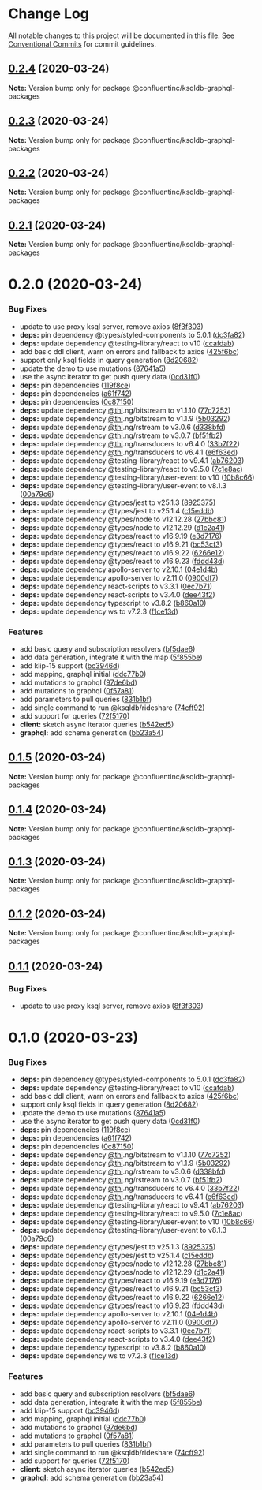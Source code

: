 # Change Log

All notable changes to this project will be documented in this file.
See [Conventional Commits](https://conventionalcommits.org) for commit guidelines.

## [0.2.4](https://github.com/confluentinc/ksqldb-graphql/compare/v0.2.3...v0.2.4) (2020-03-24)

**Note:** Version bump only for package @confluentinc/ksqldb-graphql-packages





## [0.2.3](https://github.com/confluentinc/ksqldb-graphql/compare/v0.2.2...v0.2.3) (2020-03-24)

**Note:** Version bump only for package @confluentinc/ksqldb-graphql-packages





## [0.2.2](https://github.com/confluentinc/ksqldb-graphql/compare/v0.2.1...v0.2.2) (2020-03-24)

**Note:** Version bump only for package @confluentinc/ksqldb-graphql-packages





## [0.2.1](https://github.com/confluentinc/ksqldb-graphql/compare/v0.2.0...v0.2.1) (2020-03-24)

**Note:** Version bump only for package @confluentinc/ksqldb-graphql-packages





# 0.2.0 (2020-03-24)


### Bug Fixes

* update to use proxy ksql server, remove axios ([8f3f303](https://github.com/confluentinc/ksqldb-graphql/commit/8f3f303794cdc32f75acf3e61fc7cf696f7740c8))
* **deps:** pin dependency @types/styled-components to 5.0.1 ([dc3fa82](https://github.com/confluentinc/ksqldb-graphql/commit/dc3fa824409a07b28a534d661e296dd90ce3d804))
* **deps:** update dependency @testing-library/react to v10 ([ccafdab](https://github.com/confluentinc/ksqldb-graphql/commit/ccafdabcad9704b780f10bca15e7ab5d0d13550c))
* add basic ddl client, warn on errors and fallback to axios ([425f6bc](https://github.com/confluentinc/ksqldb-graphql/commit/425f6bc596d6db26e00f82e81f39dfcca7900463))
* support only ksql fields in query generation ([8d20682](https://github.com/confluentinc/ksqldb-graphql/commit/8d20682cbc986d05ac36b7e8515ccdb896e1a575))
* update the demo to use mutations ([87641a5](https://github.com/confluentinc/ksqldb-graphql/commit/87641a5b56de6bf771c42d53be84630248897dd7))
* use the async iterator to get push query data ([0cd31f0](https://github.com/confluentinc/ksqldb-graphql/commit/0cd31f02df3812cbb7d9fd787840a5ec86602929))
* **deps:** pin dependencies ([119f8ce](https://github.com/confluentinc/ksqldb-graphql/commit/119f8ce2f0daeb7ebae587f362e49813d4a6c366))
* **deps:** pin dependencies ([a61f742](https://github.com/confluentinc/ksqldb-graphql/commit/a61f742a3048a0db4e76b2420ad4934529e22686))
* **deps:** pin dependencies ([0c87150](https://github.com/confluentinc/ksqldb-graphql/commit/0c87150fc97d6b2d49b8724213dca7a908e4f73b))
* **deps:** update dependency [@thi](https://github.com/thi).ng/bitstream to v1.1.10 ([77c7252](https://github.com/confluentinc/ksqldb-graphql/commit/77c725238b1a903bf07b0233f78a5755d7d4aefc))
* **deps:** update dependency [@thi](https://github.com/thi).ng/bitstream to v1.1.9 ([5b03292](https://github.com/confluentinc/ksqldb-graphql/commit/5b03292e7ef4a031944514d54edf6087b53c6846))
* **deps:** update dependency [@thi](https://github.com/thi).ng/rstream to v3.0.6 ([d338bfd](https://github.com/confluentinc/ksqldb-graphql/commit/d338bfdb4aed3bd273dc8ddc72381d4ad87dac21))
* **deps:** update dependency [@thi](https://github.com/thi).ng/rstream to v3.0.7 ([bf51fb2](https://github.com/confluentinc/ksqldb-graphql/commit/bf51fb216991934ba8a239fd86b95c2afe877737))
* **deps:** update dependency [@thi](https://github.com/thi).ng/transducers to v6.4.0 ([33b7f22](https://github.com/confluentinc/ksqldb-graphql/commit/33b7f22fac50396056ad089db5f05b2411ed2e16))
* **deps:** update dependency [@thi](https://github.com/thi).ng/transducers to v6.4.1 ([e6f63ed](https://github.com/confluentinc/ksqldb-graphql/commit/e6f63edba999ca4d204d1cbb1f9d47d02ca86f7b))
* **deps:** update dependency @testing-library/react to v9.4.1 ([ab76203](https://github.com/confluentinc/ksqldb-graphql/commit/ab762038c5c658791fca496ff1b8b10b3ef888d6))
* **deps:** update dependency @testing-library/react to v9.5.0 ([7c1e8ac](https://github.com/confluentinc/ksqldb-graphql/commit/7c1e8ac84f1a9fe87397164626cdc3c129260a61))
* **deps:** update dependency @testing-library/user-event to v10 ([10b8c66](https://github.com/confluentinc/ksqldb-graphql/commit/10b8c660d901e02fc422f0773f1f5b01a9d34783))
* **deps:** update dependency @testing-library/user-event to v8.1.3 ([00a79c6](https://github.com/confluentinc/ksqldb-graphql/commit/00a79c6dbfead029504fb7f1ca2fd0e34f30c1e1))
* **deps:** update dependency @types/jest to v25.1.3 ([8925375](https://github.com/confluentinc/ksqldb-graphql/commit/89253752a285f11220c9440eb21b17ae80b2f1b0))
* **deps:** update dependency @types/jest to v25.1.4 ([c15eddb](https://github.com/confluentinc/ksqldb-graphql/commit/c15eddb43508247e000aaa25ee8e332a864a6cc1))
* **deps:** update dependency @types/node to v12.12.28 ([27bbc81](https://github.com/confluentinc/ksqldb-graphql/commit/27bbc8173c03da64146627680e27ac2eabbdce4e))
* **deps:** update dependency @types/node to v12.12.29 ([d1c2a41](https://github.com/confluentinc/ksqldb-graphql/commit/d1c2a41e8237ac680786dd5db94f7e932755c4c7))
* **deps:** update dependency @types/react to v16.9.19 ([e3d7176](https://github.com/confluentinc/ksqldb-graphql/commit/e3d71760adbad842016ca841ac3e5bf7903cdb9f))
* **deps:** update dependency @types/react to v16.9.21 ([bc53cf3](https://github.com/confluentinc/ksqldb-graphql/commit/bc53cf3c9734f9dc2dd7cb77c08db0411e00afb3))
* **deps:** update dependency @types/react to v16.9.22 ([6266e12](https://github.com/confluentinc/ksqldb-graphql/commit/6266e128858165864fa94ea051471445c5b8fe84))
* **deps:** update dependency @types/react to v16.9.23 ([fddd43d](https://github.com/confluentinc/ksqldb-graphql/commit/fddd43db13d40aff4bb5916617784821265df6c6))
* **deps:** update dependency apollo-server to v2.10.1 ([04e1d4b](https://github.com/confluentinc/ksqldb-graphql/commit/04e1d4b26718989076b3e82b375c1dcba1cb062c))
* **deps:** update dependency apollo-server to v2.11.0 ([0900df7](https://github.com/confluentinc/ksqldb-graphql/commit/0900df7718d57bf7a474ab4c2dc634ab7c71fd3d))
* **deps:** update dependency react-scripts to v3.3.1 ([0ec7b71](https://github.com/confluentinc/ksqldb-graphql/commit/0ec7b7159b8f5c51e9e4aa00cb144c378dce6ace))
* **deps:** update dependency react-scripts to v3.4.0 ([dee43f2](https://github.com/confluentinc/ksqldb-graphql/commit/dee43f22b683261b1016550f230a141bb96191b1))
* **deps:** update dependency typescript to v3.8.2 ([b860a10](https://github.com/confluentinc/ksqldb-graphql/commit/b860a10a27ea1e62e35ec3dfd9daa053b07ca911))
* **deps:** update dependency ws to v7.2.3 ([f1ce13d](https://github.com/confluentinc/ksqldb-graphql/commit/f1ce13d2517b7735b8e41ed51a1c05cb9b11a383))


### Features

* add basic query and subscription resolvers ([bf5dae6](https://github.com/confluentinc/ksqldb-graphql/commit/bf5dae6fb111a442a89abbad6a3c584b183fefac))
* add data generation, integrate it with the map ([5f855be](https://github.com/confluentinc/ksqldb-graphql/commit/5f855be2e415c5e919c1ad0dccd072f41b0db5a7))
* add klip-15 support ([bc3946d](https://github.com/confluentinc/ksqldb-graphql/commit/bc3946dc38c56249f1d6627972d5fb8c34f1339f))
* add mapping, graphql initial ([ddc77b0](https://github.com/confluentinc/ksqldb-graphql/commit/ddc77b0f1f44081f1585227c211ce36728579835))
* add mutations to graphql ([97de6bd](https://github.com/confluentinc/ksqldb-graphql/commit/97de6bd6f97ea8cdcbae3d583f4efeb0006e1d3e))
* add mutations to graphql ([0f57a81](https://github.com/confluentinc/ksqldb-graphql/commit/0f57a81c158be477eaaa9b2f1d485809612dde34))
* add parameters to pull queries ([831b1bf](https://github.com/confluentinc/ksqldb-graphql/commit/831b1bff5b75057164254ae361b6b22edb2c5c13))
* add single command to run @ksqldb/rideshare ([74cff92](https://github.com/confluentinc/ksqldb-graphql/commit/74cff92148efddf94b91f7d097068e498325a2cd))
* add support for queries ([72f5170](https://github.com/confluentinc/ksqldb-graphql/commit/72f5170a95b1fa05992ec423a01af7516822e0f0))
* **client:** sketch async iterator queries ([b542ed5](https://github.com/confluentinc/ksqldb-graphql/commit/b542ed5a02bd2debc2843674be2af358dab73e70))
* **graphql:** add schema generation ([bb23a54](https://github.com/confluentinc/ksqldb-graphql/commit/bb23a541b664cb82e650dd5fac89dd29563e3f6f))





## [0.1.5](https://github.com/confluentinc/ksqldb-graphql/compare/v0.1.4...v0.1.5) (2020-03-24)

**Note:** Version bump only for package @confluentinc/ksqldb-graphql-packages





## [0.1.4](https://github.com/confluentinc/ksqldb-graphql/compare/v0.1.3...v0.1.4) (2020-03-24)

**Note:** Version bump only for package @confluentinc/ksqldb-graphql-packages





## [0.1.3](https://github.com/confluentinc/ksqldb-graphql/compare/v0.1.2...v0.1.3) (2020-03-24)

**Note:** Version bump only for package @confluentinc/ksqldb-graphql-packages





## [0.1.2](https://github.com/confluentinc/ksqldb-graphql/compare/v0.1.1...v0.1.2) (2020-03-24)

**Note:** Version bump only for package @confluentinc/ksqldb-graphql-packages





## [0.1.1](https://github.com/confluentinc/ksqldb-graphql/compare/v0.1.0...v0.1.1) (2020-03-24)


### Bug Fixes

* update to use proxy ksql server, remove axios ([8f3f303](https://github.com/confluentinc/ksqldb-graphql/commit/8f3f303794cdc32f75acf3e61fc7cf696f7740c8))





# 0.1.0 (2020-03-23)


### Bug Fixes

* **deps:** pin dependency @types/styled-components to 5.0.1 ([dc3fa82](https://github.com/confluentinc/ksqldb-graphql/commit/dc3fa824409a07b28a534d661e296dd90ce3d804))
* **deps:** update dependency @testing-library/react to v10 ([ccafdab](https://github.com/confluentinc/ksqldb-graphql/commit/ccafdabcad9704b780f10bca15e7ab5d0d13550c))
* add basic ddl client, warn on errors and fallback to axios ([425f6bc](https://github.com/confluentinc/ksqldb-graphql/commit/425f6bc596d6db26e00f82e81f39dfcca7900463))
* support only ksql fields in query generation ([8d20682](https://github.com/confluentinc/ksqldb-graphql/commit/8d20682cbc986d05ac36b7e8515ccdb896e1a575))
* update the demo to use mutations ([87641a5](https://github.com/confluentinc/ksqldb-graphql/commit/87641a5b56de6bf771c42d53be84630248897dd7))
* use the async iterator to get push query data ([0cd31f0](https://github.com/confluentinc/ksqldb-graphql/commit/0cd31f02df3812cbb7d9fd787840a5ec86602929))
* **deps:** pin dependencies ([119f8ce](https://github.com/confluentinc/ksqldb-graphql/commit/119f8ce2f0daeb7ebae587f362e49813d4a6c366))
* **deps:** pin dependencies ([a61f742](https://github.com/confluentinc/ksqldb-graphql/commit/a61f742a3048a0db4e76b2420ad4934529e22686))
* **deps:** pin dependencies ([0c87150](https://github.com/confluentinc/ksqldb-graphql/commit/0c87150fc97d6b2d49b8724213dca7a908e4f73b))
* **deps:** update dependency [@thi](https://github.com/thi).ng/bitstream to v1.1.10 ([77c7252](https://github.com/confluentinc/ksqldb-graphql/commit/77c725238b1a903bf07b0233f78a5755d7d4aefc))
* **deps:** update dependency [@thi](https://github.com/thi).ng/bitstream to v1.1.9 ([5b03292](https://github.com/confluentinc/ksqldb-graphql/commit/5b03292e7ef4a031944514d54edf6087b53c6846))
* **deps:** update dependency [@thi](https://github.com/thi).ng/rstream to v3.0.6 ([d338bfd](https://github.com/confluentinc/ksqldb-graphql/commit/d338bfdb4aed3bd273dc8ddc72381d4ad87dac21))
* **deps:** update dependency [@thi](https://github.com/thi).ng/rstream to v3.0.7 ([bf51fb2](https://github.com/confluentinc/ksqldb-graphql/commit/bf51fb216991934ba8a239fd86b95c2afe877737))
* **deps:** update dependency [@thi](https://github.com/thi).ng/transducers to v6.4.0 ([33b7f22](https://github.com/confluentinc/ksqldb-graphql/commit/33b7f22fac50396056ad089db5f05b2411ed2e16))
* **deps:** update dependency [@thi](https://github.com/thi).ng/transducers to v6.4.1 ([e6f63ed](https://github.com/confluentinc/ksqldb-graphql/commit/e6f63edba999ca4d204d1cbb1f9d47d02ca86f7b))
* **deps:** update dependency @testing-library/react to v9.4.1 ([ab76203](https://github.com/confluentinc/ksqldb-graphql/commit/ab762038c5c658791fca496ff1b8b10b3ef888d6))
* **deps:** update dependency @testing-library/react to v9.5.0 ([7c1e8ac](https://github.com/confluentinc/ksqldb-graphql/commit/7c1e8ac84f1a9fe87397164626cdc3c129260a61))
* **deps:** update dependency @testing-library/user-event to v10 ([10b8c66](https://github.com/confluentinc/ksqldb-graphql/commit/10b8c660d901e02fc422f0773f1f5b01a9d34783))
* **deps:** update dependency @testing-library/user-event to v8.1.3 ([00a79c6](https://github.com/confluentinc/ksqldb-graphql/commit/00a79c6dbfead029504fb7f1ca2fd0e34f30c1e1))
* **deps:** update dependency @types/jest to v25.1.3 ([8925375](https://github.com/confluentinc/ksqldb-graphql/commit/89253752a285f11220c9440eb21b17ae80b2f1b0))
* **deps:** update dependency @types/jest to v25.1.4 ([c15eddb](https://github.com/confluentinc/ksqldb-graphql/commit/c15eddb43508247e000aaa25ee8e332a864a6cc1))
* **deps:** update dependency @types/node to v12.12.28 ([27bbc81](https://github.com/confluentinc/ksqldb-graphql/commit/27bbc8173c03da64146627680e27ac2eabbdce4e))
* **deps:** update dependency @types/node to v12.12.29 ([d1c2a41](https://github.com/confluentinc/ksqldb-graphql/commit/d1c2a41e8237ac680786dd5db94f7e932755c4c7))
* **deps:** update dependency @types/react to v16.9.19 ([e3d7176](https://github.com/confluentinc/ksqldb-graphql/commit/e3d71760adbad842016ca841ac3e5bf7903cdb9f))
* **deps:** update dependency @types/react to v16.9.21 ([bc53cf3](https://github.com/confluentinc/ksqldb-graphql/commit/bc53cf3c9734f9dc2dd7cb77c08db0411e00afb3))
* **deps:** update dependency @types/react to v16.9.22 ([6266e12](https://github.com/confluentinc/ksqldb-graphql/commit/6266e128858165864fa94ea051471445c5b8fe84))
* **deps:** update dependency @types/react to v16.9.23 ([fddd43d](https://github.com/confluentinc/ksqldb-graphql/commit/fddd43db13d40aff4bb5916617784821265df6c6))
* **deps:** update dependency apollo-server to v2.10.1 ([04e1d4b](https://github.com/confluentinc/ksqldb-graphql/commit/04e1d4b26718989076b3e82b375c1dcba1cb062c))
* **deps:** update dependency apollo-server to v2.11.0 ([0900df7](https://github.com/confluentinc/ksqldb-graphql/commit/0900df7718d57bf7a474ab4c2dc634ab7c71fd3d))
* **deps:** update dependency react-scripts to v3.3.1 ([0ec7b71](https://github.com/confluentinc/ksqldb-graphql/commit/0ec7b7159b8f5c51e9e4aa00cb144c378dce6ace))
* **deps:** update dependency react-scripts to v3.4.0 ([dee43f2](https://github.com/confluentinc/ksqldb-graphql/commit/dee43f22b683261b1016550f230a141bb96191b1))
* **deps:** update dependency typescript to v3.8.2 ([b860a10](https://github.com/confluentinc/ksqldb-graphql/commit/b860a10a27ea1e62e35ec3dfd9daa053b07ca911))
* **deps:** update dependency ws to v7.2.3 ([f1ce13d](https://github.com/confluentinc/ksqldb-graphql/commit/f1ce13d2517b7735b8e41ed51a1c05cb9b11a383))


### Features

* add basic query and subscription resolvers ([bf5dae6](https://github.com/confluentinc/ksqldb-graphql/commit/bf5dae6fb111a442a89abbad6a3c584b183fefac))
* add data generation, integrate it with the map ([5f855be](https://github.com/confluentinc/ksqldb-graphql/commit/5f855be2e415c5e919c1ad0dccd072f41b0db5a7))
* add klip-15 support ([bc3946d](https://github.com/confluentinc/ksqldb-graphql/commit/bc3946dc38c56249f1d6627972d5fb8c34f1339f))
* add mapping, graphql initial ([ddc77b0](https://github.com/confluentinc/ksqldb-graphql/commit/ddc77b0f1f44081f1585227c211ce36728579835))
* add mutations to graphql ([97de6bd](https://github.com/confluentinc/ksqldb-graphql/commit/97de6bd6f97ea8cdcbae3d583f4efeb0006e1d3e))
* add mutations to graphql ([0f57a81](https://github.com/confluentinc/ksqldb-graphql/commit/0f57a81c158be477eaaa9b2f1d485809612dde34))
* add parameters to pull queries ([831b1bf](https://github.com/confluentinc/ksqldb-graphql/commit/831b1bff5b75057164254ae361b6b22edb2c5c13))
* add single command to run @ksqldb/rideshare ([74cff92](https://github.com/confluentinc/ksqldb-graphql/commit/74cff92148efddf94b91f7d097068e498325a2cd))
* add support for queries ([72f5170](https://github.com/confluentinc/ksqldb-graphql/commit/72f5170a95b1fa05992ec423a01af7516822e0f0))
* **client:** sketch async iterator queries ([b542ed5](https://github.com/confluentinc/ksqldb-graphql/commit/b542ed5a02bd2debc2843674be2af358dab73e70))
* **graphql:** add schema generation ([bb23a54](https://github.com/confluentinc/ksqldb-graphql/commit/bb23a541b664cb82e650dd5fac89dd29563e3f6f))

